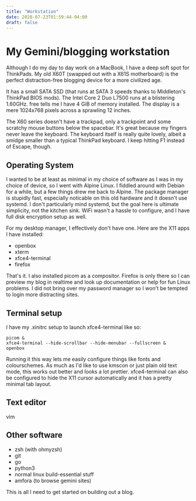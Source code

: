 ```yaml
---
title: "Workstation"
date: 2020-07-23T01:59:44-04:00
draft: false
---
```


# My Gemini/blogging workstation

Although I do my day to day work on a MacBook, I have a deep soft spot for ThinkPads. My old X60T (swapped out with a X61S motherboard) is the perfect distraction-free blogging device for a more civilized age.

It has a small SATA SSD (that runs at SATA 3 speeds thanks to Middleton's ThinkPad BIOS mods). The Intel Core 2 Duo L7500 runs at a blistering 1.60GHz. free tells me I have 4 GiB of memory installed. The display is a mere 1024x768 pixels across a sprawling 12 inches. 

The X60 series doesn't have a trackpad, only a trackpoint and some scratchy mouse buttons below the spacebar. It's great because my fingers never leave the keyboard. The keyboard itself is really quite lovely, albeit a smidge smaller than a typical ThinkPad keyboard. I keep hitting F1 instead of Escape, though.

## Operating System

I wanted to be at least as minimal in my choice of software as I was in my choice of device, so I went with Alpine Linux. I fiddled around with Debian for a while, but a few things drew me back to Alpine. The package manager is stupidly fast, especially noticable on this old hardware and it doesn't use systemd. I don't particularly mind systemd, but the goal here is ultimate simplicity, not the kitchen sink. WiFi wasn't a hassle to configure, and I have full disk encryption setup as well.

For my desktop manager, I effectively don't have one. Here are the X11 apps I have installed:

* openbox
* xterm
* xfce4-terminal
* firefox

That's it. I also installed picom as a compositor. Firefox is only there so I can preview my blog in realtime and look up documentation or help for fun Linux problems. I did not bring over my password manager so I won't be tempted to login more distracting sites.

## Terminal setup
I have my .xinitrc setup to launch xfce4-terminal like so:

```
picom &
xfce4-terminal --hide-scrollbar --hide-menubar --fullscreen &
openbox
```

Running it this way lets me easily configure things like fonts and colourschemes. As much as I'd like to use kmscon or just plain old text mode, this works out better and looks a lot prettier. xfce4-terminal can also be configured to hide the X11 cursor automatically and it has a pretty minimal tab layout. 

## Text editor
vim

## Other software
* zsh (with ohmyzsh)
* git
* go
* python3
* normal linux build-essential stuff
* amfora (to browse gemini sites)

This is all I need to get started on building out a blog.

